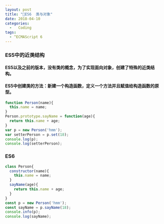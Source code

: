 ```yaml
---
layout: post
title: "🚀ES6  类与对象"
date: 2018-04-10
categories:
  -   Coding 
tags:
  - ^ECMAScript 6
---
```

### ES5中的近类结构
#### ES5以及之前的版本，没有类的概念，为了实现面向对象，创建了特殊的近类结构。
#### ES5中创建类的方法：新建一个构造函数，定义一个方法并且赋值给构造函数的原型。
```js
function Person(name){
  this.name = name;
}
Person.prototype.sayName = function(age){
  return this.name + age;
}
var p = new Person('hmm');
var setterPerson = p.set(18);
console.log(p);
console.log(setterPerson);
```

### ES6
```js
class Person{
  constructor(name){
    this.name = name;
  }
  sayName(age){
    return this.name + age;
  }
}
const p = new Person('hmm');
const sayName = p.sayName(18);
console.info(p);
console.log(sayName);
```
